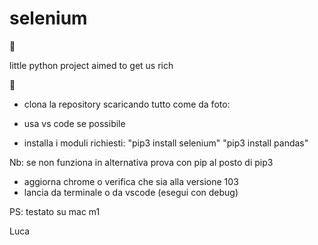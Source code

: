 # selenium

🤑

little python project aimed to get us rich 

🤑


- clona la repository scaricando tutto come da foto:

- usa vs code se possibile
- installa i moduli richiesti:
  "pip3 install selenium" 
  "pip3 install pandas"

Nb: se non funziona in alternativa prova con pip al posto di pip3
- aggiorna chrome o verifica che sia alla versione 103
- lancia da terminale o da vscode (esegui con debug)


PS: testato su mac m1

Luca


